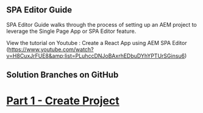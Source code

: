 ## SPA Editor Guide

SPA Editor Guide walks through the process of setting up an AEM project to leverage the Single Page App or SPA Editor feature.

View the tutorial on Youtube : Create a React App using AEM SPA Editor (https://www.youtube.com/watch?v=H8CuxJrFUE8&amp;list=PLuhccDNJoBAxrhEDbuDYhYPTUrSGinsu6)

## Solution Branches on GitHub

# [Part 1 - Create Project](https://github.com/pawan-mittal/aem-core/tree/feature/aem-spa-guide-part1 "Create Project")
